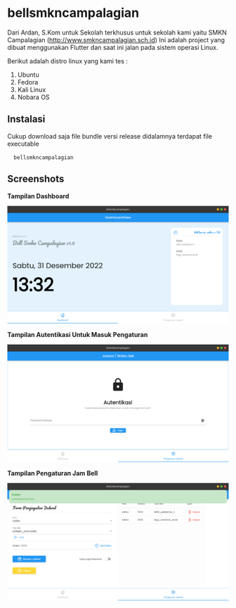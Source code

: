 # bellsmkncampalagian
Dari Ardan, S.Kom untuk Sekolah terkhusus untuk sekolah kami yaitu SMKN Campalagian (http://www.smkncampalagian.sch.id)
Ini adalah project yang dibuat menggunakan Flutter dan saat ini jalan pada sistem operasi Linux.

Berikut adalah distro linux yang kami tes :
1. Ubuntu
2. Fedora
3. Kali Linux
4. Nobara OS

## Instalasi
Cukup download saja file bundle versi release didalamnya terdapat file executable 

```
  bellsmkncampalagian
```
## Screenshots
**Tampilan Dashboard**

![Dashboard](https://github.com/hex4coder/bellsmkncampalagian/raw/master/screenshots/dashboard.png)



**Tampilan Autentikasi Untuk Masuk Pengaturan**

![Form Autentikasi](https://github.com/hex4coder/bellsmkncampalagian/raw/master/screenshots/auth-form.png)



**Tampilan Pengaturan Jam Bell**

![Set Jadwal](https://github.com/hex4coder/bellsmkncampalagian/raw/master/screenshots/set-jadwal.png)
